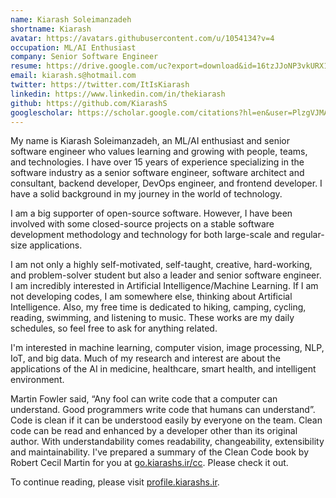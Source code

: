```yaml
---
name: Kiarash Soleimanzadeh
shortname: Kiarash
avatar: https://avatars.githubusercontent.com/u/1054134?v=4
occupation: ML/AI Enthusiast
company: Senior Software Engineer
resume: https://drive.google.com/uc?export=download&id=16tzJJoNP3vkURX1Oj5wmRCTIemtQ7Ksl
email: kiarash.s@hotmail.com
twitter: https://twitter.com/ItIsKiarash
linkedin: https://www.linkedin.com/in/thekiarash
github: https://github.com/KiarashS
googlescholar: https://scholar.google.com/citations?hl=en&user=PlzgVJMAAAAJ
---
```


My name is Kiarash Soleimanzadeh, an ML/AI enthusiast and senior software engineer who values learning and growing with people, teams, and technologies. I have over 15 years of experience specializing in the software industry as a senior software engineer, software architect and consultant, backend developer, DevOps engineer, and frontend developer. I have a solid background in my journey in the world of technology.

I am a big supporter of open-source software. However, I have been involved with some closed-source projects on a stable software development methodology and technology for both large-scale and regular-size applications.

I am not only a highly self-motivated, self-taught, creative, hard-working, and problem-solver student but also a leader and senior software engineer. I am incredibly interested in Artificial Intelligence/Machine Learning. If I am not developing codes, I am somewhere else, thinking about Artificial Intelligence. Also, my free time is dedicated to hiking, camping, cycling, reading, swimming, and listening to music. These works are my daily schedules, so feel free to ask for anything related.

I'm interested in machine learning, computer vision, image processing, NLP, IoT, and big data. Much of my research and interest are about the applications of the AI in medicine, healthcare, smart health, and intelligent environment.

Martin Fowler said, “Any fool can write code that a computer can understand. Good programmers write code that humans can understand”. Code is clean if it can be understood easily by everyone on the team. Clean code can be read and enhanced by a developer other than its original author. With understandability comes readability, changeability, extensibility and maintainability. I've prepared a summary of the Clean Code book by Robert Cecil Martin for you at [go.kiarashs.ir/cc](https://go.kiarashs.ir/cc "Clean Code"). Please check it out.

To continue reading, please visit [profile.kiarashs.ir](https://profile.kiarashs.ir "Kiarash Soleimanzadeh").
